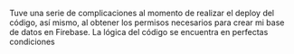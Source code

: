 Tuve una serie de complicaciones al momento de realizar el deploy del código, así mismo, al obtener los permisos necesarios para crear mi base de datos en Firebase. 
La lógica del código se encuentra en perfectas condiciones 
